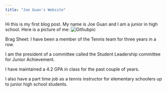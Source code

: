 ```yaml
---
title: "Joe Guan's Website"
---
```


Hi this is my first blog post. My name is Joe Guan and I am a junior in high school. Here is a picture of me:
![Githubpic](https://user-images.githubusercontent.com/85905608/121980676-5ca4ff80-cd5a-11eb-88de-dd9db95d34aa.jpg)


Brag Sheet: I have been a member of the Tennis team for three years in a row.

I am the president of a committee called the Student Leadership committee for Junior Achievement.

I have maintained a 4.2 GPA in class for the past couple of years.

I also have a part time job as a tennis instructor for elementary schoolers up to junior high school students. 

